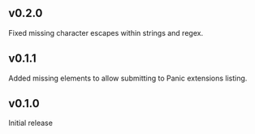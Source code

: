 ## v0.2.0

Fixed missing character escapes within strings and regex.

## v0.1.1

Added missing elements to allow submitting to Panic extensions listing.

## v0.1.0

Initial release
